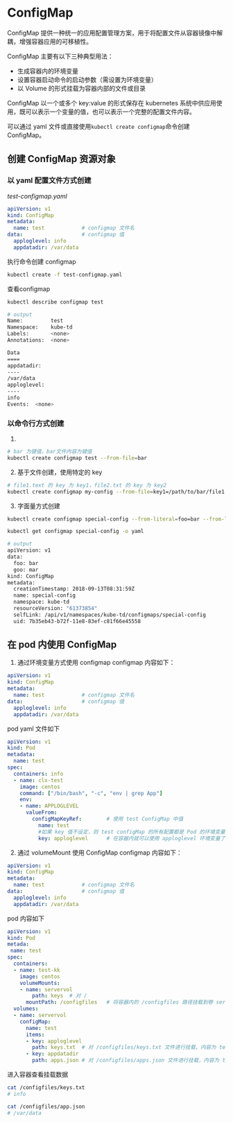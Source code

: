 # ConfigMap

ConfigMap 提供一种统一的应用配置管理方案，用于将配置文件从容器镜像中解耦，增强容器应用的可移植性。

ConfigMap 主要有以下三种典型用法：
 * 生成容器内的环境变量
 * 设置容器启动命令的启动参数（需设置为环境变量）
 * 以 Volume 的形式挂载为容器内部的文件或目录

ConfigMap 以一个或多个 key:value 的形式保存在 kubernetes 系统中供应用使用，既可以表示一个变量的值，也可以表示一个完整的配置文件内容。

可以通过 yaml 文件或直接使用`kubectl create configmap`命令创建 ConfigMap。

## 创建 ConfigMap 资源对象

### 以 yaml 配置文件方式创建
*test-configmap.yaml*
```yaml
apiVersion: v1
kind: ConfigMap
metadata:
  name: test            # configmap 文件名
data:                   # configmap 值
  apploglevel: info
  appdatadir: /var/data
```
执行命令创建 configmap
```sh
kubectl create -f test-configmap.yaml
```
查看configmap
```sh
kubectl describe configmap test

# output
Name:         test
Namespace:    kube-td
Labels:       <none>
Annotations:  <none>

Data
====
appdatadir:
----
/var/data
apploglevel:
----
info
Events:  <none>
```

### 以命令行方式创建
1. 
```sh
# bar 为键值，bar文件内容为键值
kubectl create configmap test --from-file=bar
```
2. 基于文件创建，使用特定的 key
```sh
# file1.text 的 key 为 key1，file2.txt 的 key 为 key2
kubectl create configmap my-config --from-file=key1=/path/to/bar/file1.txt --from-file=key2=/path/to/bar/file2.txt
```

3. 字面量方式创建
```sh
kubectl create configmap special-config --from-literal=foo=bar --from-literal=goo=mar

kubectl get configmap special-config -o yaml

# output 
apiVersion: v1
data:
  foo: bar
  goo: mar
kind: ConfigMap
metadata:
  creationTimestamp: 2018-09-13T08:31:59Z
  name: special-config
  namespace: kube-td
  resourceVersion: "61373854"
  selfLink: /api/v1/namespaces/kube-td/configmaps/special-config
  uid: 7b35eb43-b72f-11e8-83ef-c81f66e45558
```

## 在 pod 内使用 ConfigMap
1. 通过环境变量方式使用 configmap
configmap 内容如下：
```yaml
apiVersion: v1
kind: ConfigMap
metadata:
  name: test            # configmap 文件名
data:                   # configmap 值
  apploglevel: info
  appdatadir: /var/data
```
pod yaml 文件如下
```yaml
apiVersion: v1
kind: Pod
metadata:
  name: test
spec:
  containers: info
  - name: clx-test
    image: centos
    command: ["/bin/bash", "-c", "env | grep App"]
    env:
    - name: APPLOGLEVEL
      valueFrom:
        configMapKeyRef:        # 使用 test ConfigMap 中值
          name: test
          #如果 key 值不设定，则 test configMap 的所有配置都是 Pod 的环境变量
          key: apploglevel      # 在容器内就可以使用 apploglevel 环境变量了
```

2. 通过 volumeMount 使用 ConfigMap
configmap 内容如下：
```yaml
apiVersion: v1
kind: ConfigMap
metadata:
  name: test            # configmap 文件名
data:                   # configmap 值
  apploglevel: info
  appdatadir: /var/data
```
pod 内容如下
```yaml
apiVersion: v1
kind: Pod
metada:
 name: test
spec:
  containers:
  - name: test-kk
    image: centos
    volumeMounts:
    - name: servervol
        path: keys  # 对 /
      mountPath: /configfiles   # 将容器内的 /configfiles 路径挂载到卷 servervol
  volumes:
  - name: servervol
    configMap:
      name: test
      items:
      - key: apploglevel
        path: keys.txt  # 对 /configfiles/keys.txt 文件进行挂载，内容为 test configmap 中健为 apploglevel 的值
      - key: appdatadir
        path: apps.json # 对 /configfiles/apps.json 文件进行挂载，内容为 test configmap 中健为 appdatadir 的值
```
进入容器查看挂载数据
```sh
cat /configfiles/keys.txt
# info

cat /configfiles/app.json
# /var/data
```